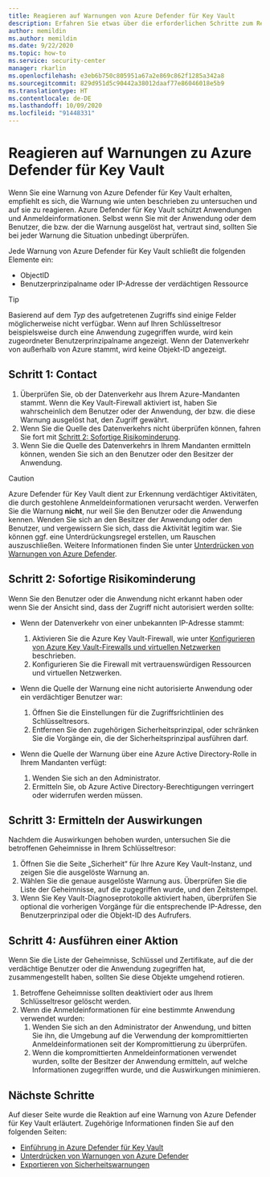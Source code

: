 ```yaml
---
title: Reagieren auf Warnungen von Azure Defender für Key Vault
description: Erfahren Sie etwas über die erforderlichen Schritte zum Reagieren auf Warnungen von Azure Defender für Key Vault.
author: memildin
ms.author: memildin
ms.date: 9/22/2020
ms.topic: how-to
ms.service: security-center
manager: rkarlin
ms.openlocfilehash: e3eb6b750c805951a67a2e869c862f1285a342a8
ms.sourcegitcommit: 829d951d5c90442a38012daaf77e86046018e5b9
ms.translationtype: HT
ms.contentlocale: de-DE
ms.lasthandoff: 10/09/2020
ms.locfileid: "91448331"
---
```

# <a name="respond-to-azure-defender-for-key-vault-alerts"></a>Reagieren auf Warnungen zu Azure Defender für Key Vault
Wenn Sie eine Warnung von Azure Defender für Key Vault erhalten, empfiehlt es sich, die Warnung wie unten beschrieben zu untersuchen und auf sie zu reagieren. Azure Defender für Key Vault schützt Anwendungen und Anmeldeinformationen. Selbst wenn Sie mit der Anwendung oder dem Benutzer, die bzw. der die Warnung ausgelöst hat, vertraut sind, sollten Sie bei jeder Warnung die Situation unbedingt überprüfen.  

Jede Warnung von Azure Defender für Key Vault schließt die folgenden Elemente ein:

- ObjectID
- Benutzerprinzipalname oder IP-Adresse der verdächtigen Ressource

> [!TIP]
> Basierend auf dem *Typ* des aufgetretenen Zugriffs sind einige Felder möglicherweise nicht verfügbar. Wenn auf Ihren Schlüsseltresor beispielsweise durch eine Anwendung zugegriffen wurde, wird kein zugeordneter Benutzerprinzipalname angezeigt. Wenn der Datenverkehr von außerhalb von Azure stammt, wird keine Objekt-ID angezeigt.

## <a name="step-1-contact"></a>Schritt 1: Contact

1. Überprüfen Sie, ob der Datenverkehr aus Ihrem Azure-Mandanten stammt. Wenn die Key Vault-Firewall aktiviert ist, haben Sie wahrscheinlich dem Benutzer oder der Anwendung, der bzw. die diese Warnung ausgelöst hat, den Zugriff gewährt.
1. Wenn Sie die Quelle des Datenverkehrs nicht überprüfen können, fahren Sie fort mit [Schritt 2: Sofortige Risikominderung](#step-2-immediate-mitigation).
1. Wenn Sie die Quelle des Datenverkehrs in Ihrem Mandanten ermitteln können, wenden Sie sich an den Benutzer oder den Besitzer der Anwendung. 

> [!CAUTION]
> Azure Defender für Key Vault dient zur Erkennung verdächtiger Aktivitäten, die durch gestohlene Anmeldeinformationen verursacht werden. Verwerfen Sie die Warnung **nicht**, nur weil Sie den Benutzer oder die Anwendung kennen. Wenden Sie sich an den Besitzer der Anwendung oder den Benutzer, und vergewissern Sie sich, dass die Aktivität legitim war. Sie können ggf. eine Unterdrückungsregel erstellen, um Rauschen auszuschließen. Weitere Informationen finden Sie unter [Unterdrücken von Warnungen von Azure Defender](alerts-suppression-rules.md).


## <a name="step-2-immediate-mitigation"></a>Schritt 2: Sofortige Risikominderung 
Wenn Sie den Benutzer oder die Anwendung nicht erkannt haben oder wenn Sie der Ansicht sind, dass der Zugriff nicht autorisiert werden sollte:

- Wenn der Datenverkehr von einer unbekannten IP-Adresse stammt:
    1. Aktivieren Sie die Azure Key Vault-Firewall, wie unter [Konfigurieren von Azure Key Vault-Firewalls und virtuellen Netzwerken](../key-vault/general/network-security.md) beschrieben.
    1. Konfigurieren Sie die Firewall mit vertrauenswürdigen Ressourcen und virtuellen Netzwerken.

- Wenn die Quelle der Warnung eine nicht autorisierte Anwendung oder ein verdächtiger Benutzer war:
    1. Öffnen Sie die Einstellungen für die Zugriffsrichtlinien des Schlüsseltresors.
    1. Entfernen Sie den zugehörigen Sicherheitsprinzipal, oder schränken Sie die Vorgänge ein, die der Sicherheitsprinzipal ausführen darf.  

- Wenn die Quelle der Warnung über eine Azure Active Directory-Rolle in Ihrem Mandanten verfügt:
    1. Wenden Sie sich an den Administrator.
    1. Ermitteln Sie, ob Azure Active Directory-Berechtigungen verringert oder widerrufen werden müssen.

## <a name="step-3-identify-impact"></a>Schritt 3: Ermitteln der Auswirkungen 
Nachdem die Auswirkungen behoben wurden, untersuchen Sie die betroffenen Geheimnisse in Ihrem Schlüsseltresor:
1. Öffnen Sie die Seite „Sicherheit“ für Ihre Azure Key Vault-Instanz, und zeigen Sie die ausgelöste Warnung an.
1. Wählen Sie die genaue ausgelöste Warnung aus.
    Überprüfen Sie die Liste der Geheimnisse, auf die zugegriffen wurde, und den Zeitstempel.
1. Wenn Sie Key Vault-Diagnoseprotokolle aktiviert haben, überprüfen Sie optional die vorherigen Vorgänge für die entsprechende IP-Adresse, den Benutzerprinzipal oder die Objekt-ID des Aufrufers.  

## <a name="step-4-take-action"></a>Schritt 4: Ausführen einer Aktion 
Wenn Sie die Liste der Geheimnisse, Schlüssel und Zertifikate, auf die der verdächtige Benutzer oder die Anwendung zugegriffen hat, zusammengestellt haben, sollten Sie diese Objekte umgehend rotieren.

1. Betroffene Geheimnisse sollten deaktiviert oder aus Ihrem Schlüsseltresor gelöscht werden.
1. Wenn die Anmeldeinformationen für eine bestimmte Anwendung verwendet wurden:
    1. Wenden Sie sich an den Administrator der Anwendung, und bitten Sie ihn, die Umgebung auf die Verwendung der kompromittierten Anmeldeinformationen seit der Kompromittierung zu überprüfen.
    1. Wenn die kompromittierten Anmeldeinformationen verwendet wurden, sollte der Besitzer der Anwendung ermitteln, auf welche Informationen zugegriffen wurde, und die Auswirkungen minimieren.


## <a name="next-steps"></a>Nächste Schritte

Auf dieser Seite wurde die Reaktion auf eine Warnung von Azure Defender für Key Vault erläutert. Zugehörige Informationen finden Sie auf den folgenden Seiten:

- [Einführung in Azure Defender für Key Vault](defender-for-key-vault-introduction.md)
- [Unterdrücken von Warnungen von Azure Defender](alerts-suppression-rules.md)
- [Exportieren von Sicherheitswarnungen](continuous-export.md)